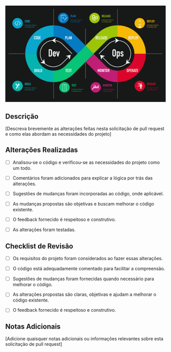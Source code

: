 ![DEVOPS](./devops.jpg)

## Descrição

[Descreva brevemente as alterações feitas nesta solicitação de pull request e como elas abordam as necessidades do projeto]

## Alterações Realizadas

- [ ] Analisou-se o código e verificou-se as necessidades do projeto como um todo.

- [ ] Comentários foram adicionados para explicar a lógica por trás das alterações.

- [ ] Sugestões de mudanças foram incorporadas ao código, onde aplicável.

- [ ] As mudanças propostas são objetivas e buscam melhorar o código existente.

- [ ] O feedback fornecido é respeitoso e construtivo.

- [ ] As alterações foram testadas.

## Checklist de Revisão

- [ ] Os requisitos do projeto foram considerados ao fazer essas alterações.

- [ ] O código está adequadamente comentado para facilitar a compreensão.

- [ ] Sugestões de mudanças foram fornecidas quando necessário para melhorar o código.

- [ ] As alterações propostas são claras, objetivas e ajudam a melhorar o código existente.

- [ ] O feedback fornecido é respeitoso e construtivo.

## Notas Adicionais

[Adicione quaisquer notas adicionais ou informações relevantes sobre esta solicitação de pull request]
